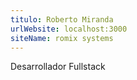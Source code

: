 ```yaml
---
titulo: Roberto Miranda
urlWebsite: localhost:3000
siteName: romix systems
---
```


Desarrollador Fullstack